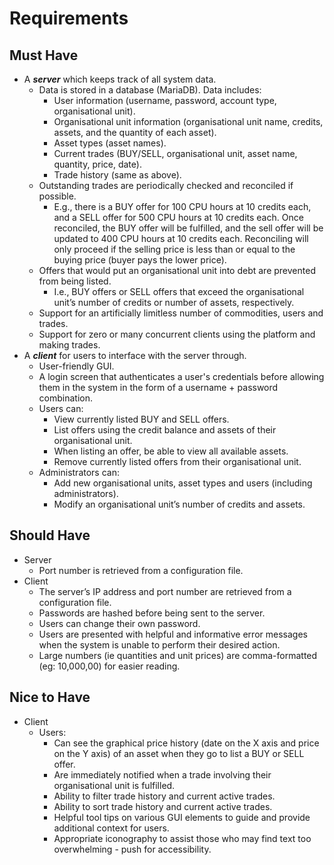 Requirements
============
Must Have
---------
- A ***server*** which keeps track of all system data.
  - Data is stored in a database (MariaDB). Data includes: 
    - User information (username, password, account type, organisational unit).
    - Organisational unit information (organisational unit name, credits, assets, and the quantity of each asset).
    - Asset types (asset names).
    - Current trades (BUY/SELL, organisational unit, asset name, quantity, price, date).
    - Trade history (same as above).
  - Outstanding trades are periodically checked and reconciled if possible.
    - E.g., there is a BUY offer for 100 CPU hours at 10 credits each, and a SELL offer for 500 CPU hours at 10 credits each. Once reconciled, the BUY offer will be fulfilled, and the sell offer will be updated to 400 CPU hours at 10 credits each. Reconciling will only proceed if the selling price is less than or equal to the buying price (buyer pays the lower price).
  - Offers that would put an organisational unit into debt are prevented from being listed.
    - I.e., BUY offers or SELL offers that exceed the organisational unit’s number of credits or number of assets, respectively.
  - Support for an artificially limitless number of commodities, users and trades.
  - Support for zero or many concurrent clients using the platform and making trades.
- A ***client*** for users to interface with the server through.
  - User-friendly GUI.
  - A login screen that authenticates a user's credentials before allowing them in the system in the form of a username + password combination.
  - Users can:
    - View currently listed BUY and SELL offers.
    - List offers using the credit balance and assets of their organisational unit.
    - When listing an offer, be able to view all available assets.
    - Remove currently listed offers from their organisational unit.
  - Administrators can:
    - Add new organisational units, asset types and users (including administrators). 
    - Modify an organisational unit’s number of credits and assets.

Should Have
-----------
- Server
    - Port number is retrieved from a configuration file.
- Client
  - The server’s IP address and port number are retrieved from a configuration file.
  - Passwords are hashed before being sent to the server.
  - Users can change their own password.
  - Users are presented with helpful and informative error messages when the system is unable to perform their desired action.
  - Large numbers (ie quantities and unit prices) are comma-formatted (eg: 10,000,00) for easier reading.

Nice to Have
------------
- Client
  - Users:
    - Can see the graphical price history (date on the X axis and price on the Y axis) of an asset when they go to list a BUY or SELL offer.
    - Are immediately notified when a trade involving their organisational unit is fulfilled. 
    - Ability to filter trade history and current active trades.
    - Ability to sort trade history and current active trades.
    - Helpful tool tips on various GUI elements to guide and provide additional context for users.
    - Appropriate iconography to assist those who may find text too overwhelming - push for accessibility.

